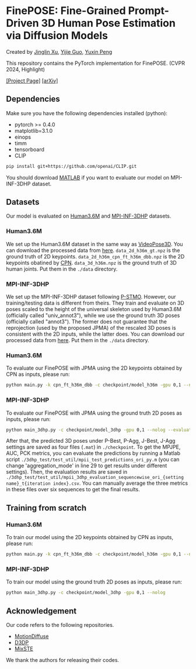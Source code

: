 # FinePOSE: Fine-Grained Prompt-Driven 3D Human Pose Estimation via Diffusion Models

Created by [Jinglin Xu](http://39.108.48.32/XuWebsite/), [Yijie Guo](https://github.com/GYJHSG/), [Yuxin Peng](https://scholar.google.com/citations?user=mFsXPNYAAAAJ&hl=zh-CN)

This repository contains the PyTorch implementation for FinePOSE. (CVPR 2024, Highlight)

[[Project Page]](https://pku-icst-mipl.github.io/FinePOSE/) [[arXiv]](https://arxiv.org/abs/2405.05216)

## Dependencies

Make sure you have the following dependencies installed (python):

* pytorch >= 0.4.0
* matplotlib=3.1.0
* einops
* timm
* tensorboard
* CLIP

```bash
pip install git+https://github.com/openai/CLIP.git
```

You should download [MATLAB](https://www.mathworks.com/products/matlab-online.html) if you want to evaluate our model on MPI-INF-3DHP dataset.

## Datasets

Our model is evaluated on [Human3.6M](http://vision.imar.ro/human3.6m) and [MPI-INF-3DHP](https://vcai.mpi-inf.mpg.de/3dhp-dataset/) datasets. 

### Human3.6M

We set up the Human3.6M dataset in the same way as [VideoPose3D](https://github.com/facebookresearch/VideoPose3D/blob/master/DATASETS.md).  You can download the processed data from [here](https://drive.google.com/file/d/1FMgAf_I04GlweHMfgUKzB0CMwglxuwPe/view?usp=sharing).  `data_2d_h36m_gt.npz` is the ground truth of 2D keypoints. `data_2d_h36m_cpn_ft_h36m_dbb.npz` is the 2D keypoints obatined by [CPN](https://github.com/GengDavid/pytorch-cpn).  `data_3d_h36m.npz` is the ground truth of 3D human joints. Put them in the `./data` directory.

### MPI-INF-3DHP

We set up the MPI-INF-3DHP dataset following [P-STMO](https://github.com/paTRICK-swk/P-STMO). However, our training/testing data is different from theirs. They train and evaluate on 3D poses scaled to the height of the universal skeleton used by Human3.6M (officially called "univ_annot3"), while we use the ground truth 3D poses (officially called "annot3"). The former does not guarantee that the reprojection (used by the proposed JPMA) of the rescaled 3D poses is consistent with the 2D inputs, while the latter does. You can download our processed data from [here](https://drive.google.com/file/d/1zOM_CvLr4Ngv6Cupz1H-tt1A6bQPd_yg/view?usp=share_link). Put them in the `./data` directory. 
 

### Human3.6M

To evaluate our FinePOSE with JPMA using the 2D keypoints obtained by CPN as inputs, please run:
```bash
python main.py -k cpn_ft_h36m_dbb -c checkpoint/model_h36m -gpu 0,1 --nolog --evaluate best_epoch_20_10.bin -num_proposals 20 -sampling_timesteps 10 -b 4
```

### MPI-INF-3DHP
To evaluate our FinePOSE with JPMA using the ground truth 2D poses as inputs, please run:
```bash
python main_3dhp.py -c checkpoint/model_3dhp -gpu 0,1 --nolog --evaluate best_epoch_20_10.bin -num_proposals 20 -sampling_timesteps 10 -b 4
```
After that, the predicted 3D poses under P-Best, P-Agg, J-Best, J-Agg settings are saved as four files (`.mat`) in `./checkpoint`. To get the MPJPE, AUC, PCK metrics, you can evaluate the predictions by running a Matlab script `./3dhp_test/test_util/mpii_test_predictions_ori_py.m` (you can change 'aggregation_mode' in line 29 to get results under different settings). Then, the evaluation results are saved in `./3dhp_test/test_util/mpii_3dhp_evaluation_sequencewise_ori_{setting name}_t{iteration index}.csv`. You can manually average the three metrics in these files over six sequences to get the final results.

## Training from scratch
### Human3.6M
To train our model using the 2D keypoints obtained by CPN as inputs, please run:
```bash
python main.py -k cpn_ft_h36m_dbb -c checkpoint/model_h36m -gpu 0,1 --nolog
```

### MPI-INF-3DHP
To train our model using the ground truth 2D poses as inputs, please run:
```bash
python main_3dhp.py -c checkpoint/model_3dhp -gpu 0,1 --nolog
```




## Acknowledgement
Our code refers to the following repositories.
* [MotionDiffuse](https://github.com/mingyuan-zhang/MotionDiffuse)
* [D3DP](https://github.com/paTRICK-swk/D3DP)
* [MixSTE](https://github.com/JinluZhang1126/MixSTE)

We thank the authors for releasing their codes.
